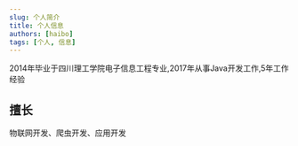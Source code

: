 ```yaml
---
slug: 个人简介
title: 个人信息
authors: [haibo]
tags: [个人, 信息]
---
```


2014年毕业于四川理工学院电子信息工程专业,2017年从事Java开发工作,5年工作经验

## 擅长

物联网开发、爬虫开发、应用开发